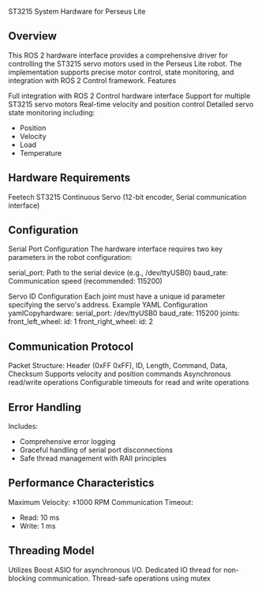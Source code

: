ST3215 System Hardware for Perseus Lite

## Overview

This ROS 2 hardware interface provides a comprehensive driver for controlling the ST3215 servo motors used in the Perseus Lite robot. The implementation supports precise motor control, state monitoring, and integration with ROS 2 Control framework.
Features

Full integration with ROS 2 Control hardware interface
Support for multiple ST3215 servo motors
Real-time velocity and position control
Detailed servo state monitoring including:

- Position
- Velocity
- Load
- Temperature

## Hardware Requirements

Feetech ST3215 Continuous Servo (12-bit encoder, Serial communication interface)

## Configuration

Serial Port Configuration
The hardware interface requires two key parameters in the robot configuration:

serial_port: Path to the serial device (e.g., /dev/ttyUSB0)
baud_rate: Communication speed (recommended: 115200)

Servo ID Configuration
Each joint must have a unique id parameter specifying the servo's address.
Example YAML Configuration
yamlCopyhardware:
serial_port: /dev/ttyUSB0
baud_rate: 115200
joints:
front_left_wheel:
id: 1
front_right_wheel:
id: 2

## Communication Protocol

Packet Structure: Header (0xFF 0xFF), ID, Length, Command, Data, Checksum
Supports velocity and position commands
Asynchronous read/write operations
Configurable timeouts for read and write operations

## Error Handling

Includes:

- Comprehensive error logging
- Graceful handling of serial port disconnections
- Safe thread management with RAII principles

## Performance Characteristics

Maximum Velocity: ±1000 RPM
Communication Timeout:

- Read: 10 ms
- Write: 1 ms

## Threading Model

Utilizes Boost ASIO for asynchronous I/O.
Dedicated IO thread for non-blocking communication. Thread-safe operations using mutex
